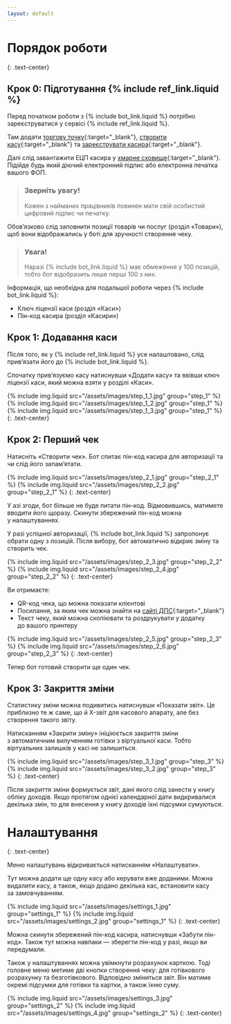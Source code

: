 ```yaml
---
layout: default
---
```

# Порядок роботи
{: .text-center}

## Крок 0: Підготування {% include ref_link.liquid %}

Перед початком роботи з&nbsp;{% include bot_link.liquid %}
потрібно зареєструватися у&nbsp;сервісі {% include ref_link.liquid %}.

Там додати [торгову точку](https://youtu.be/vFiIGkTwwe0){:target="_blank"},
[створити касу](https://youtu.be/DiDsXCKEnNw){:target="_blank"} та
[зареєструвати касира](https://youtu.be/RZeBTGeFr0I){:target="_blank"}.

Далі слід завантажити ЕЦП касира у&nbsp;[хмарне сховище](https://fb.watch/alieJ_AHfc/){:target="_blank"}.
Підійде будь який діючий електронний підпис або електронна печатка вашого ФОП.

> ### Зверніть увагу!
> Кожен з&nbsp;найманих працівників повинен мати свій особистий цифровий підпис чи печатку.

Обов’язково слід заповнити позиції товарів чи послуг (розділ «Товари»), 
щоб вони відображались у&nbsp;боті для&nbsp;зручності створення чеку.

> ### Увага!
> Наразі {% include bot_link.liquid %} має обмеження у&nbsp;100 позицій,
> тобто бот відобразить лише перші 100 з&nbsp;них.

Інформація, що необхідна для&nbsp;подальшої роботи через {% include bot_link.liquid %}:
* Ключ ліцензії каси (розділ «Каси»)
* Пін-код касира (розділ «Касири»)

## Крок 1: Додавання каси

Після того, як у&nbsp;{% include ref_link.liquid %} усе налаштовано,
слід прив’язати його до&nbsp;{% include bot_link.liquid %}.

Спочатку прив’язуємо касу натиснувши «Додати касу» та ввівши ключ ліцензії каси,
який можна взяти у&nbsp;розділі «Каси».

{% include img.liquid src="/assets/images/step_1_1.jpg" group="step_1" %}
{% include img.liquid src="/assets/images/step_1_2.jpg" group="step_1" %}
{% include img.liquid src="/assets/images/step_1_3.jpg" group="step_1" %}
{: .text-center}

## Крок 2: Перший чек

Натисніть «Створити чек». Бот спитає пін-код касира для авторизації та чи слід його запам’ятати.

{% include img.liquid src="/assets/images/step_2_1.jpg" group="step_2_1" %}
{% include img.liquid src="/assets/images/step_2_2.jpg" group="step_2_1" %}
{: .text-center}

У&nbsp;азі згоди, бот більше не&nbsp;буде питати пін-код. Відмовившись, матимете вводити його щоразу. 
Скинути збережений пін-код можна у&nbsp;налаштуваннях.

У&nbsp;разі успішної авторизації, {% include bot_link.liquid %} 
запропонує обрати одну з&nbsp;позицій. Після вибору, бот автоматично відкриє зміну та створить чек.

{% include img.liquid src="/assets/images/step_2_3.jpg" group="step_2_2" %}
{% include img.liquid src="/assets/images/step_2_4.jpg" group="step_2_2" %}
{: .text-center}

Ви отримаєте:
* QR-код чека, що можна показати клієнтові
* Посилання, за&nbsp;яким чек можна знайти на&nbsp;[сайті ДПС](https://cabinet.tax.gov.ua/cashregs/check){:target="_blank"}
* Текст чеку, який можна скопіювати та роздрукувати у&nbsp;додатку до&nbsp;вашого принтеру

{% include img.liquid src="/assets/images/step_2_5.jpg" group="step_2_3" %}
{% include img.liquid src="/assets/images/step_2_6.jpg" group="step_2_3" %}
{: .text-center}

Тепер бот готовий створити ще один чек.

## Крок 3: Закриття зміни

Статистику зміни можна подивитись натиснувши «Показати звіт». 
Це приблизно те ж саме, що й X-звіт для касового апарату, але без створення такого звіту.

Натисканням «Закрити зміну» ініціюється закриття зміни з&nbsp;автоматичним вилученням готівки з&nbsp;віртуальної каси.
Тобто віртуальних залишків у&nbsp;касі не&nbsp;залишиться.

{% include img.liquid src="/assets/images/step_3_1.jpg" group="step_3" %}
{% include img.liquid src="/assets/images/step_3_2.jpg" group="step_3" %}
{: .text-center}

Після закриття зміни формується звіт, дані якого слід занести у&nbsp;книгу обліку доходів.
Якщо протягом однієї календарної дати видкривалися декілька змін, то для внесення у&nbsp;книгу доходів їхні підсумки сумуються.

# Налаштування
{: .text-center}

Меню налаштувань відкривається натисканням «Налаштувати».

Тут можна додати ще одну касу або керувати вже доданими. Можна видалити касу,
а&nbsp;також, якщо додано декілька кас, встановити касу за&nbsp;замовчуванням.

{% include img.liquid src="/assets/images/settings_1.jpg" group="settings_1" %}
{% include img.liquid src="/assets/images/settings_2.jpg" group="settings_1" %}
{: .text-center}

Можна скинути збережений пін-код касира, натиснувши «Забути пін-код».
Також тут можна навпаки&nbsp;&mdash; зберегти пін-код у разі, якщо ви передумали.

Також у налаштуваннях можна увімкнути розрахунок карткою.
Тоді головне меню метиме дві кнопки створення чеку: для готівкового розрахунку та безготівкового.
Відповідно зміниться звіт. Він матиме окремі підсумки для готівки та картки, а&nbsp;також їхню суму.

{% include img.liquid src="/assets/images/settings_3.jpg" group="settings_2" %}
{% include img.liquid src="/assets/images/settings_4.jpg" group="settings_2" %}
{: .text-center}
